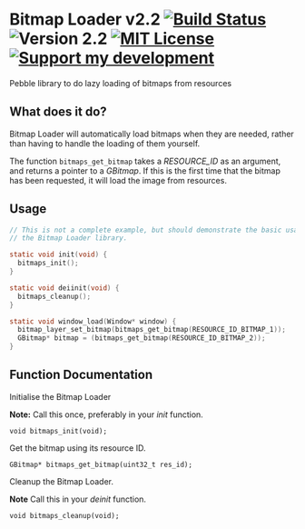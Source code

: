 # Bitmap Loader v2.2 [![Build Status](http://img.shields.io/travis/smallstoneapps/bitmap-loader.svg?style=flat-square)](https://travis-ci.org/smallstoneapps/bitmap-loader/)&nbsp;![Version 2.2](http://img.shields.io/badge/version-2.2-orange.svg?style=flat-square)&nbsp;[![MIT License](http://img.shields.io/badge/license-MIT-lightgray.svg?style=flat-square)](./LICENSE)&nbsp;[![Support my development](http://img.shields.io/gittip/matthewtole.svg?style=flat-square)](https://www.gittip.com/matthewtole/)

Pebble library to do lazy loading of bitmaps from resources

## What does it do?

Bitmap Loader will automatically load bitmaps when they are needed, rather than
having to handle the loading of them yourself.

The function `bitmaps_get_bitmap` takes a *RESOURCE_ID* as an argument, and
returns a pointer to a *GBitmap*. If this is the first time that the bitmap has
been requested, it will load the image from resources.

## Usage

```c
// This is not a complete example, but should demonstrate the basic usage of
// the Bitmap Loader library.

static void init(void) {
  bitmaps_init();
}

static void deiinit(void) {
  bitmaps_cleanup();
}

static void window_load(Window* window) {
  bitmap_layer_set_bitmap(bitmaps_get_bitmap(RESOURCE_ID_BITMAP_1));
  GBitmap* bitmap = (bitmaps_get_bitmap(RESOURCE_ID_BITMAP_2));
}
```

## Function Documentation

Initialise the Bitmap Loader

**Note:** Call this once, preferably in your *init* function.

    void bitmaps_init(void);

Get the bitmap using its resource ID.

    GBitmap* bitmaps_get_bitmap(uint32_t res_id);

Cleanup the Bitmap Loader.

**Note** Call this in your *deinit* function.

    void bitmaps_cleanup(void);
